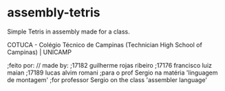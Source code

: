 # assembly-tetris
Simple Tetris in assembly made for a class.

COTUCA - Colégio Técnico de Campinas  (Technician High School of Campinas) | UNICAMP

;feito por:  // made by:
;17182 guilherme rojas ribeiro
;17176 francisco luiz maian
;17189 lucas alvim romani
;para o prof Sergio na matéria 'linguagem de montagem'
;for professor Sergio on the class 'assembler language'
